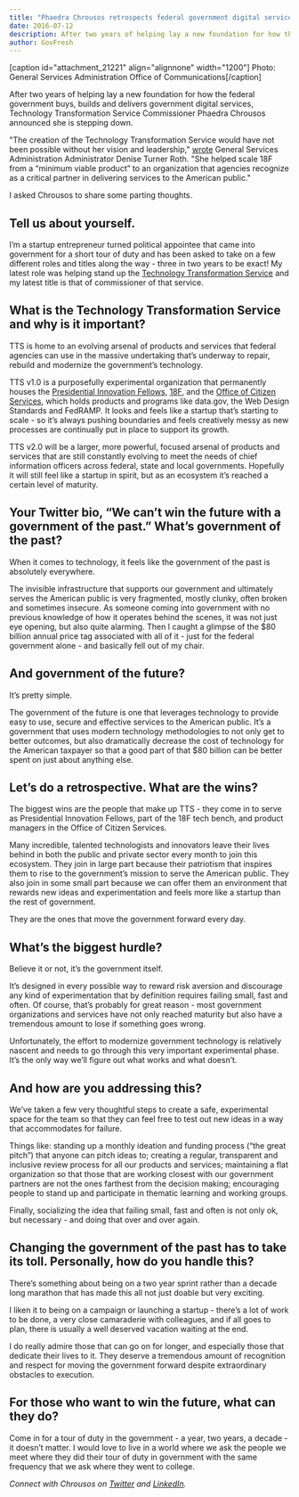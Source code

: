 ```yaml
---
title: "Phaedra Chrousos retrospects federal government digital service"
date: 2016-07-12
description: After two years of helping lay a new foundation for how the federal government buys, builds and delivers government digital services, Technology Transformation Service Commissioner Phaedra Chrousos announced she is stepping down. I asked Chrousos to share some parting thoughts.
author: GovFresh
---
```


[caption id="attachment_21221" align="alignnone" width="1200"] Photo: General Services Administration Office of Communications[/caption]

After two years of helping lay a new foundation for how the federal government buys, builds and delivers government digital services, Technology Transformation Service Commissioner Phaedra Chrousos announced she is stepping down.

"The creation of the Technology Transformation Service would have not been possible without her vision and leadership," <a href="https://gsablogs.gsa.gov/gsablog/2016/06/23/continuing-to-build-the-technology-transformation-service/">wrote</a> General Services Administration Administrator Denise Turner Roth. "She helped scale 18F from a “minimum viable product” to an organization that agencies recognize as a critical partner in delivering services to the American public."

I asked Chrousos to share some parting thoughts.

<h2>Tell us about yourself.</h2>

I’m a startup entrepreneur turned political appointee that came into government for a short tour of duty and has been asked to take on a few different roles and titles along the way - three in two years to be exact! My latest role was helping stand up the <a href="http://www.gsa.gov/portal/category/25729">Technology Transformation Service</a> and my latest title is that of commissioner of that service.
 
<h2>What is the Technology Transformation Service and why is it important?</h2>

TTS is home to an evolving arsenal of products and services that federal agencies can use in the massive undertaking that’s underway to repair, rebuild and modernize the government’s technology. 

TTS v1.0 is a purposefully experimental organization that permanently houses the <a href="https://www.whitehouse.gov/innovationfellows">Presidential Innovation Fellows</a>, <a href="https://18f.gsa.gov/">18F</a>, and the <a href="http://www.gsa.gov/portal/content/124174">Office of Citizen Services</a>, which holds products and programs like data.gov, the Web Design Standards and FedRAMP. It looks and feels like a startup that’s starting to scale - so it’s always pushing boundaries and feels creatively messy as new processes are continually put in place to support its growth. 

TTS v2.0 will be a larger, more powerful, focused arsenal of products and services that are still constantly evolving to meet the needs of chief information officers across federal, state and local governments. Hopefully it will still feel like a startup in spirit, but as an ecosystem it’s reached a certain level of maturity.

<h2>Your Twitter bio, “We can’t win the future with a government of the past.” What’s government of the past?</h2>

When it comes to technology, it feels like the government of the past is absolutely everywhere. 

The invisible infrastructure that supports our government and ultimately serves the American public is very fragmented, mostly clunky, often broken and sometimes insecure. As someone coming into government with no previous knowledge of how it operates behind the scenes, it was not just eye opening, but also quite alarming. Then I caught a glimpse of the $80 billion annual price tag associated with all of it - just for the federal government alone - and basically fell out of my chair. 

<h2>And government of the future?</h2>

It’s pretty simple. 

The government of the future is one that leverages technology to provide easy to use, secure and effective services to the American public. It’s a government that uses modern technology methodologies to not only get to better outcomes, but also dramatically decrease the cost of technology for the American taxpayer so that a good part of that $80 billion can be better spent on just about anything else.

<h2>Let’s do a retrospective. What are the wins?</h2>

The biggest wins are the people that make up TTS - they come in to serve as Presidential Innovation Fellows, part of the 18F tech bench, and product managers in the Office of Citizen Services. 

Many incredible, talented technologists and innovators leave their lives behind in both the public and private sector every month to join this ecosystem. They join in large part because their patriotism that inspires them to rise to the government’s mission to serve the American public. They also join in some small part because we can offer them an environment that rewards new ideas and experimentation and feels more like a startup than the rest of government. 

They are the ones that move the government forward every day.

<h2>What’s the biggest hurdle?</h2>

Believe it or not, it’s the government itself. 

It’s designed in every possible way to reward risk aversion and discourage any kind of experimentation that by definition requires failing small, fast and often. Of course, that’s probably for great reason - most government organizations and services have not only reached maturity but also have a tremendous amount to lose if something goes wrong. 

Unfortunately, the effort to modernize government technology is relatively nascent and needs to go through this very important experimental phase. It’s the only way we’ll figure out what works and what doesn’t. 

<h2>And how are you addressing this?</h2>

We’ve taken a few very thoughtful steps to create a safe, experimental space for the team so that they can feel free to test out new ideas in a way that accommodates for failure. 

Things like: standing up a monthly ideation and funding process (“the great pitch”) that anyone can pitch ideas to; creating a regular, transparent and inclusive review process for all our products and services; maintaining a flat organization so that those that are working closest with our government partners are not the ones farthest from the decision making; encouraging people to stand up and participate in thematic learning and working groups. 

Finally, socializing the idea that failing small, fast and often is not only ok, but necessary - and doing that over and over again.

<h2>Changing the government of the past has to take its toll. Personally, how do you handle this?</h2>

There’s something about being on a two year sprint rather than a decade long marathon that has made this all not just doable but very exciting. 

I liken it to being on a campaign or launching a startup - there’s a lot of work to be done, a very close camaraderie with colleagues, and if all goes to plan, there is usually a well deserved vacation waiting at the end. 

I do really admire those that can go on for longer, and especially those that dedicate their lives to it. They deserve a tremendous amount of recognition and respect for moving the government forward despite extraordinary obstacles to execution.

<h2>For those who want to win the future, what can they do?</h2>

Come in for a tour of duty in the government - a year, two years, a decade - it doesn’t matter. I would love to live in a world where we ask the people we meet where they did their tour of duty in government with the same frequency that we ask where they went to college. 

<em>Connect with Chrousos on <a href="https://twitter.com/PSChrousos">Twitter</a> and <a href="https://www.linkedin.com/in/phaedrachrousos">LinkedIn</a>.</em>
